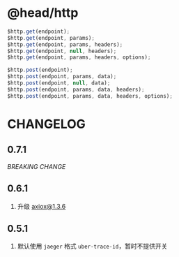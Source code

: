 @head/http
==

```javascript
$http.get(endpoint);
$http.get(endpoint, params);
$http.get(endpoint, params, headers);
$http.get(endpoint, null, headers);
$http.get(endpoint, params, headers, options);

$http.post(endpoint);
$http.post(endpoint, params, data);
$http.post(endpoint, null, data);
$http.post(endpoint, params, data, headers);
$http.post(endpoint, params, data, headers, options);
```

CHANGELOG
==

0.7.1
--

*BREAKING CHANGE*

0.6.1
--

1. 升级 axiox@1.3.6

0.5.1
--

1. 默认使用 `jaeger` 格式 `uber-trace-id`，暂时不提供开关

